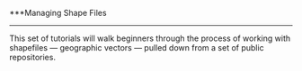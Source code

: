 ***Managing Shape Files

-----

This set of tutorials will walk beginners through the process of working with shapefiles — geographic vectors — pulled down from a set of public repositories.
